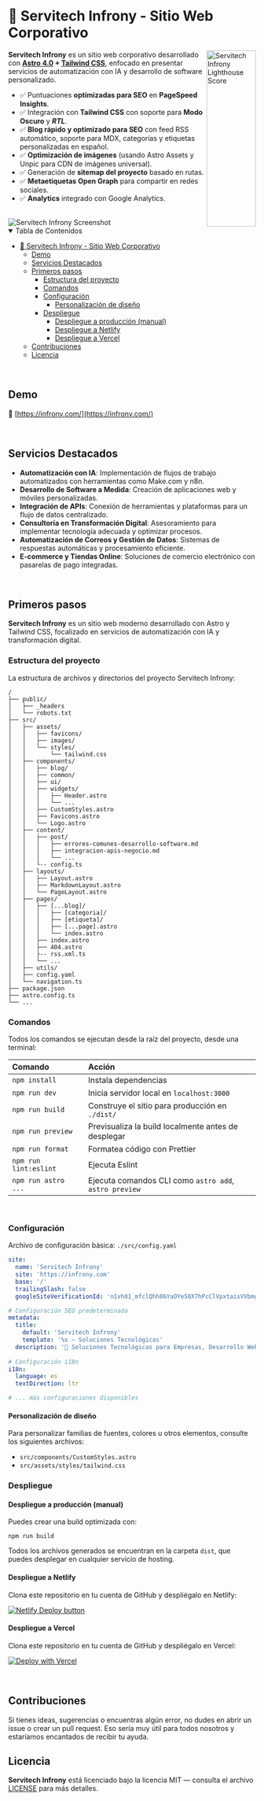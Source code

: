 # 🚀 Servitech Infrony - Sitio Web Corporativo

<img src="https://raw.githubusercontent.com/onwidget/.github/main/resources/astrowind/lighthouse-score.png" align="right"
     alt="Servitech Infrony Lighthouse Score" width="100" height="358">

**Servitech Infrony** es un sitio web corporativo desarrollado con **[Astro 4.0](https://astro.build/) + [Tailwind CSS](https://tailwindcss.com/)**, enfocado en presentar servicios de automatización con IA y desarrollo de software personalizado.

- ✅ Puntuaciones **optimizadas para SEO** en **PageSpeed Insights**.
- ✅ Integración con **Tailwind CSS** con soporte para **Modo Oscuro** y **_RTL_**.
- ✅ **Blog rápido y optimizado para SEO** con feed RSS automático, soporte para MDX, categorías y etiquetas personalizadas en español.
- ✅ **Optimización de imágenes** (usando Astro Assets y Unpic para CDN de imágenes universal).
- ✅ Generación de **sitemap del proyecto** basado en rutas.
- ✅ **Metaetiquetas Open Graph** para compartir en redes sociales.
- ✅ **Analytics** integrado con Google Analytics.

<br>

<img src="https://images.infrony.com/creatividad-en-equipo.jpg" alt="Servitech Infrony Screenshot">

<br>

<details open>
<summary>Tabla de Contenidos</summary>

- [🚀 Servitech Infrony - Sitio Web Corporativo](#-servitech-infrony---sitio-web-corporativo)
  - [Demo](#demo)
  - [Servicios Destacados](#servicios-destacados)
  - [Primeros pasos](#primeros-pasos)
    - [Estructura del proyecto](#estructura-del-proyecto)
    - [Comandos](#comandos)
    - [Configuración](#configuración)
      - [Personalización de diseño](#personalización-de-diseño)
    - [Despliegue](#despliegue)
      - [Despliegue a producción (manual)](#despliegue-a-producción-manual)
      - [Despliegue a Netlify](#despliegue-a-netlify)
      - [Despliegue a Vercel](#despliegue-a-vercel)
  - [Contribuciones](#contribuciones)
  - [Licencia](#licencia)

</details>

<br>

## Demo

📌 [https://infrony.com/](https://infrony.com/)

<br>

## Servicios Destacados

- **Automatización con IA**: Implementación de flujos de trabajo automatizados con herramientas como Make.com y n8n.
- **Desarrollo de Software a Medida**: Creación de aplicaciones web y móviles personalizadas.
- **Integración de APIs**: Conexión de herramientas y plataformas para un flujo de datos centralizado.
- **Consultoría en Transformación Digital**: Asesoramiento para implementar tecnología adecuada y optimizar procesos.
- **Automatización de Correos y Gestión de Datos**: Sistemas de respuestas automáticas y procesamiento eficiente.
- **E-commerce y Tiendas Online**: Soluciones de comercio electrónico con pasarelas de pago integradas.

<br>

## Primeros pasos

**Servitech Infrony** es un sitio web moderno desarrollado con Astro y Tailwind CSS, focalizado en servicios de automatización con IA y transformación digital.

### Estructura del proyecto

La estructura de archivos y directorios del proyecto Servitech Infrony:

```
/
├── public/
│   ├── _headers
│   └── robots.txt
├── src/
│   ├── assets/
│   │   ├── favicons/
│   │   ├── images/
│   │   └── styles/
│   │       └── tailwind.css
│   ├── components/
│   │   ├── blog/
│   │   ├── common/
│   │   ├── ui/
│   │   ├── widgets/
│   │   │   ├── Header.astro
│   │   │   └── ...
│   │   ├── CustomStyles.astro
│   │   ├── Favicons.astro
│   │   └── Logo.astro
│   ├── content/
│   │   ├── post/
│   │   │   ├── errores-comunes-desarrollo-software.md
│   │   │   ├── integracion-apis-negocio.md
│   │   │   └── ...
│   │   └-- config.ts
│   ├── layouts/
│   │   ├── Layout.astro
│   │   ├── MarkdownLayout.astro
│   │   └── PageLayout.astro
│   ├── pages/
│   │   ├── [...blog]/
│   │   │   ├── [categoria]/
│   │   │   ├── [etiqueta]/
│   │   │   ├── [...page].astro
│   │   │   └── index.astro
│   │   ├── index.astro
│   │   ├── 404.astro
│   │   ├-- rss.xml.ts
│   │   └── ...
│   ├── utils/
│   ├── config.yaml
│   └── navigation.ts
├── package.json
├── astro.config.ts
└── ...
```

### Comandos

Todos los comandos se ejecutan desde la raíz del proyecto, desde una terminal:

| Comando               | Acción                                             |
| :-------------------- | :------------------------------------------------- |
| `npm install`         | Instala dependencias                               |
| `npm run dev`         | Inicia servidor local en `localhost:3000`          |
| `npm run build`       | Construye el sitio para producción en `./dist/`    |
| `npm run preview`     | Previsualiza la build localmente antes de desplegar|
| `npm run format`      | Formatea código con Prettier                       |
| `npm run lint:eslint` | Ejecuta Eslint                                     |
| `npm run astro ...`   | Ejecuta comandos CLI como `astro add`, `astro preview` |

<br>

### Configuración

Archivo de configuración básica: `./src/config.yaml`

```yaml
site:
  name: 'Servitech Infrony'
  site: 'https://infrony.com'
  base: '/'
  trailingSlash: false
  googleSiteVerificationId: 'n1vhO1_mfclQhh86YaOYe50X7hPcClVpxtaisVVbmgk'

# Configuración SEO predeterminada
metadata:
  title:
    default: 'Servitech Infrony'
    template: '%s — Soluciones Tecnológicas'
  description: '🚀 Soluciones Tecnológicas para Empresas, Desarrollo Web y Móvil, Integración de APIs, E-commerce, Diseño UX/UI y más. Tu aliado en la transformación digital.'
  
# Configuración i18n
i18n:
  language: es
  textDirection: ltr

# ... más configuraciones disponibles
```

#### Personalización de diseño

Para personalizar familias de fuentes, colores u otros elementos, consulte los siguientes archivos:

- `src/components/CustomStyles.astro`
- `src/assets/styles/tailwind.css`

### Despliegue

#### Despliegue a producción (manual)

Puedes crear una build optimizada con:

```shell
npm run build
```

Todos los archivos generados se encuentran en la carpeta `dist`, que puedes desplegar en cualquier servicio de hosting.

#### Despliegue a Netlify

Clona este repositorio en tu cuenta de GitHub y despliégalo en Netlify:

[![Netlify Deploy button](https://www.netlify.com/img/deploy/button.svg)](https://app.netlify.com/start/deploy?repository=https://github.com/infrony/infrony.github.io)

#### Despliegue a Vercel

Clona este repositorio en tu cuenta de GitHub y despliégalo en Vercel:

[![Deploy with Vercel](https://vercel.com/button)](https://vercel.com/new/clone?repository-url=https%3A%2F%2Fgithub.com%2Finfrony%2Finfrony.github.io)

<br>

## Contribuciones

Si tienes ideas, sugerencias o encuentras algún error, no dudes en abrir un issue o crear un pull request.
Eso sería muy útil para todos nosotros y estaríamos encantados de recibir tu ayuda.

## Licencia

**Servitech Infrony** está licenciado bajo la licencia MIT — consulta el archivo [LICENSE](./LICENSE.md) para más detalles.
